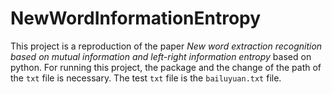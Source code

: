 # NewWordInformationEntropy
This project is a reproduction of the paper *New word extraction recognition based on mutual information and left-right information entropy* based on python.
For running this project, the package and the change of the path of the `txt` file is necessary. The test `txt` file is the `bailuyuan.txt` file.
